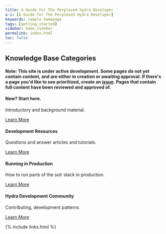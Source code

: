 ```yaml
---
title: A Guide For The Perplexed Hydra Developer
a-z: [A Guide For The Perplexed Hydra Developer]
keywords: sample homepage
tags: [getting_started]
sidebar: home_sidebar
permalink: index.html
toc: false
---
```

<div class="row">
   <div class="col-lg-12">
      <h2 class="page-header">Knowledge Base Categories</h2>
       <h4>Note: This site is under active development. Some pages do not yet contain content, and are either in creation or awaiting approval. If there's a page you'd like to see prioritized, create an <a href="https://github.com/samvera/samvera.github.io/issues/new">issue</a>. Pages that contain full content have been reviewed and approved of.</h4>
   </div>
   <div class="col-md-3 col-sm-6">
       <div class="panel panel-default text-center">
           <div class="panel-heading">
               <span class="fa-stack fa-5x">
                     <i class="fa fa-circle fa-stack-2x text-primary"></i>
                     <i class="fa fa-lightbulb-o fa-stack-1x fa-inverse"></i>
               </span>
           </div>
           <div class="panel-body">
               <h4>New? Start here.</h4>
               <p>Introductory and background material.</p>
               <a href="tag_getting_started.html" class="btn btn-primary">Learn More</a>
           </div>
       </div>
   </div>
   <div class="col-md-3 col-sm-6">
       <div class="panel panel-default text-center">
           <div class="panel-heading">
               <span class="fa-stack fa-5x">
                     <i class="fa fa-circle fa-stack-2x text-primary"></i>
                     <i class="fa fa-thumbs-o-up fa-stack-1x fa-inverse"></i>
               </span>
           </div>
           <div class="panel-body">
               <h4>Development Resources</h4>
               <p>Questions and answer articles and tutorials.</p>
               <a href="tag_development_resources.html" class="btn btn-primary">Learn More</a>
           </div>
       </div>
   </div>
   <div class="col-md-3 col-sm-6">
       <div class="panel panel-default text-center">
           <div class="panel-heading">
               <span class="fa-stack fa-5x">
                     <i class="fa fa-circle fa-stack-2x text-primary"></i>
                     <i class="fa fa-cogs fa-stack-1x fa-inverse"></i>
               </span>
           </div>
           <div class="panel-body">
               <h4>Running in Production</h4>
               <p>How to run parts of the solr stack in production.</p>
               <a href="tag_running_in_production.html" class="btn btn-primary">Learn More</a>
           </div>
       </div>
   </div>
   <div class="col-md-3 col-sm-6">
       <div class="panel panel-default text-center">
           <div class="panel-heading">
               <span class="fa-stack fa-5x">
                     <i class="fa fa-circle fa-stack-2x text-primary"></i>
                     <i class="fa fa-code-fork fa-stack-1x fa-inverse"></i>
               </span>
           </div>
           <div class="panel-body">
               <h4>Hydra Development Community</h4>
               <p>Contributing, development patterns</p>
               <a href="tag_community.html" class="btn btn-primary">Learn More</a>
           </div>
       </div>
   </div>
</div>






{% include links.html %}
